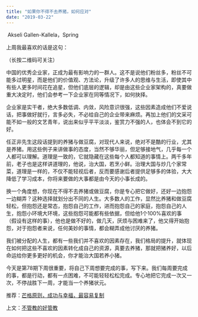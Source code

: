 ```yaml
---
title: "如果你不得不去养猪，如何应对"
date: "2019-03-22"
---
```


 Akseli Gallen-Kallela，Spring

  

上周我最喜欢的话是这句：

（长按二维码可关注）

中国的优秀企业家，正成为最有影响力的一群人。这不是说他们粉丝多，粉丝不可能多过明星，而是他们的价值观、方法论，升级了许多人的思维与生活，即使其中有些人更多时间花在追星，但他们底层的逻辑，却是由这些企业家架构的，真要做重大决定时，他们会参考一下企业家在同等情况下，如何抉择。

企业家是实干者，绝大多数低调、内敛，风险意识很强，这些因素造成他们不爱说话，把事做好就行，言多必失，不必给自己的企业带来麻烦。再加上他们的文采可能不如一般的文艺青年，说出来似乎平平淡淡，鉴赏力不强的人，也体会不到它的好。

任正非先生这段话提到的养猪与做豆腐，对现代人来说，绝对不是酷的行业，尤其是养猪。用这些例子来讲做事的态度，当然不够华丽，但足够接地气，几乎每一个人都可以理解。道理是一致的，它就隐藏在这些每个人都知道的事情上。两千多年前，老子也是这样讲道理的，他说，治大国，若烹小鲜。治理大国与炒几个家常菜，道理是一样的，不仅不能轻视后者，反而要感谢后者提供足够多的体验，大大降低了学习成本，你将来要做的大事都是由今天的小事长成的。

换一个角度想，你现在不得不去养猪或做豆腐，你是专心把它做好，还好一边抱怨一边糊弄？这种选择就划分出不同的人生。大多数人的工作，显然比养猪和做豆腐轻松，但抱怨还是常态，抱怨自己的工作，进而抱怨自己的家庭，抱怨自己的人生，抱怨小环境大环境，这些抱怨可能都有些依据，但给他1个100%喜欢的事（假设有这样的事），他也是做不好的，做几天，厌烦与困难来了，他又得开始抱怨，对于抱怨者来说，任何美妙的事情，都会糊弄成他讨厌的养猪。

我们被分配的人生，都有一些我们并不喜欢的因素存在，我们格局的提升，就体现在如何把这些不喜欢的因素转化成自己的资源，真要去养猪，那就把猪养好，以后命运给你更多更好的机会，你才能治大国若养小猪。

今天是第78期下周很重要，将自己下周想要完成的事，写下来。我们每周要完成的事，都是行动，都有一点困难，不可能轻轻松松完成。专心地把它完成一次又一次，不停战胜下一周，才能当一个养猪状元。

  

推荐：[芒格原则，成功与幸福，最容易复制](http://mp.weixin.qq.com/s?__biz=MjM5NDU0Mjk2MQ==&mid=2651632890&idx=1&sn=c577746d8c4a886c4c08986df4ad53a5&chksm=bd7e30e48a09b9f219ffd9c76d9a001bfe5cbb5455a01025378894ae85f8fced5cd950561863&scene=21#wechat_redirect)  

上文：[不管教的好管教](http://mp.weixin.qq.com/s?__biz=MjM5NDU0Mjk2MQ==&mid=2651632950&idx=1&sn=e94d4d7c0ddb415ebcdc4d38675dcdf9&chksm=bd7e31288a09b83e5f833bcaa6593cab174c1ddafd237960a6074634278c8bc10fb96e12f7fd&scene=21#wechat_redirect)
